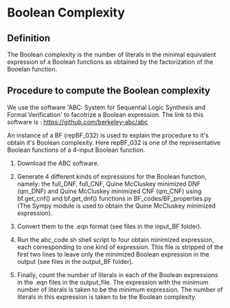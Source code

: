 # Boolean Complexity

## Definition
The Boolean complexity is the number of literals in the minimal equivalent expression of a Boolean functions as obtained by the factorization of the Booelan function.

## Procedure to compute the Boolean complexity

We use the software 'ABC: System for Sequential Logic Synthesis and Formal Verification' to facotrize a Boolean expression. The link to this software is : https://github.com/berkeley-abc/abc 

An instance of a BF (repBF_032) is used to explain the procedure to it's obtain it's Boolean complexity. Here repBF_032 is one of the representative Boolean functions of a 4-input Boolean function.

1. Download the ABC software.

2. Generate 4 different kinds of expressions for the Boolean function, namely: the full_DNF, full_CNF, Quine McCluskey minimized DNF (qm_DNF) and Quine McCluskey minimized CNF (qm_CNF) using bf.get_cnf() and bf.get_dnf() functions in BF_codes/BF_properties.py (The Sympy module is used to obtain the Quine McCluskey minimized expression).

3. Convert them to the .eqn format (see files in the input_BF folder).

4. Run the abc_code.sh shell script to four obtain minimized expression, each corresponding to one kind of expression. This file is stripped of the first two lines to leave only the minimized Boolean expression in the output (see files in the output_BF folder).

5. Finally, count the number of literals in each of the Boolean expressions in the .eqn files in the output_file. The expression with the minimum number of literals is taken to be the minimum expression. The number of literals in this expression is taken to be the Boolean complexity.
